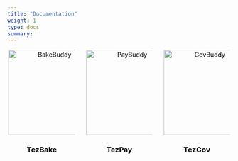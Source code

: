 ```yaml
---
title: "Documentation"
weight: 1
type: docs
summary:
---
```


<style>
	.grid {
		display: grid;
		grid-template-columns: auto auto auto;
		grid-column-gap: 20px
	}

	.grid a {
		color: black;
		text-align: center;
	}

	.grid img {
		max-width: 150px;
		min-width: 40px;
		width: 20vw
	}
	.grid .link {
		transition: 0.2s
	}

	.grid .link:hover {
		transform: scale(1.1)
	}
</style>

<div class="grid" align="center" >
  <a href="tezbake/" >
	<div class="link" style="display: inline-block">
		<img src="/bakebuddy.png" alt="BakeBuddy"/>
		<div><h3><b>TezBake</b></h3></div>
	</div>
  </a>
  <a href="tezpay/" >
	<div class="link" style="display: inline-block">
		<img src="/paybuddy.png" alt="PayBuddy"/>
		<div><h3><b>TezPay</b></h3></div>
	</div>
  </a>
  <a href="tezgov/" >
	<div class="link" style="display: inline-block">
		<img src="/govbuddy.png" alt="GovBuddy"/>
		<div><h3><b>TezGov</b></h3></div>
	</div>
  </a>
</div>
